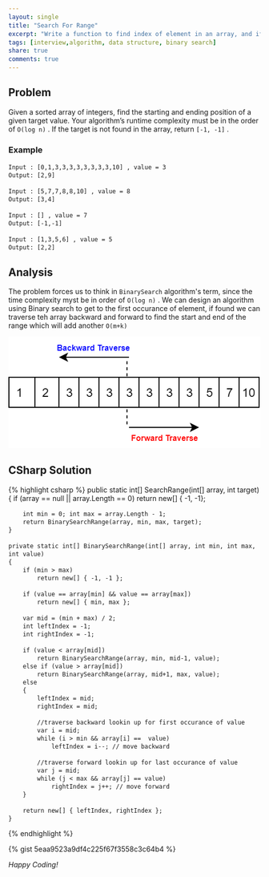 ```yaml
---
layout: single
title: "Search For Range"
excerpt: "Write a function to find index of element in an array, and if not found return index where it should be inserted in order."
tags: [interview,algorithm, data structure, binary search]
share: true
comments: true
---
```


## Problem

Given a sorted array of integers, find the starting and ending position of a given target value. Your algorithm’s runtime complexity must be in the order of `O(log n)` . If the target is not found in the array, return `[-1, -1]` .

### Example

    Input : [0,1,3,3,3,3,3,3,3,3,10] , value = 3
    Output: [2,9]

    Input : [5,7,7,8,8,10] , value = 8
    Output: [3,4]

    Input : [] , value = 7
    Output: [-1,-1]

    Input : [1,3,5,6] , value = 5
    Output: [2,2]

## Analysis

The problem forces us to think in `BinarySearch` algorithm's term, since the time complexity myst be in order of `O(log n)` . We can design an algorithm using Binary search to get to the first occurance of element, if found we can traverse teh array backward and forward to find the start and end of the range which will add another `O(m+k)`

<img src="/files/Search_for_Range.png">

## CSharp Solution

{% highlight csharp %}
    public static int[] SearchRange(int[] array, int target)
    {
        if (array == null || array.Length == 0)
            return new[] { -1, -1};

        int min = 0; int max = array.Length - 1;
        return BinarySearchRange(array, min, max, target);
    }

    private static int[] BinarySearchRange(int[] array, int min, int max, int value)
    {
        if (min > max)
            return new[] { -1, -1 };

        if (value == array[min] && value == array[max])
            return new[] { min, max };

        var mid = (min + max) / 2;
        int leftIndex = -1;
        int rightIndex = -1;

        if (value < array[mid])
            return BinarySearchRange(array, min, mid-1, value);
        else if (value > array[mid])
            return BinarySearchRange(array, mid+1, max, value);
        else
        {
            leftIndex = mid;
            rightIndex = mid;

            //traverse backward lookin up for first occurance of value
            var i = mid;
            while (i > min && array[i] ==  value)
                leftIndex = i--; // move backward

            //traverse forward lookin up for last occurance of value
            var j = mid;
            while (j < max && array[j] == value)
                rightIndex = j++; // move forward
        }

        return new[] { leftIndex, rightIndex };
    }
{% endhighlight %}

{% gist 5eaa9523a9df4c225f67f3558c3c64b4 %}

_Happy Coding!_